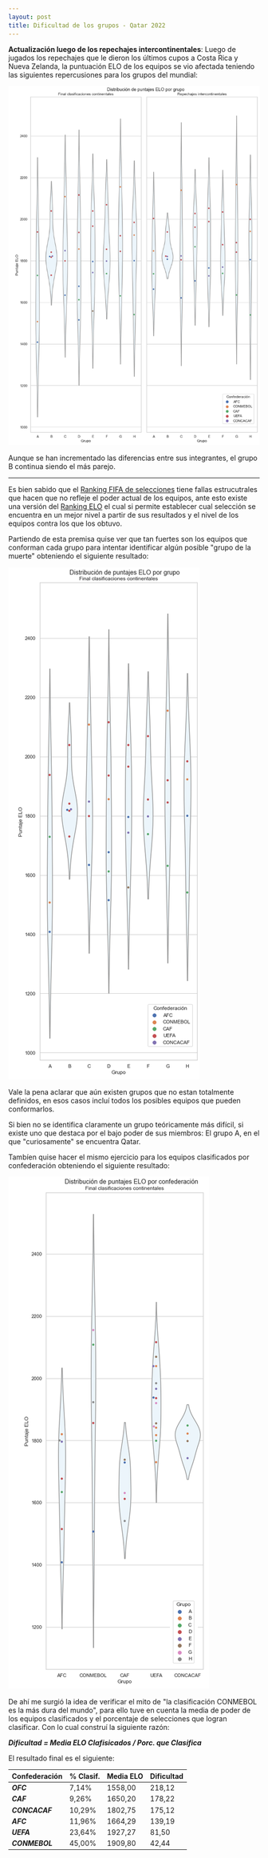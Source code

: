 ```yaml
---
layout: post
title: Dificultad de los grupos - Qatar 2022
---
```


**Actualización luego de los repechajes intercontinentales**: Luego de jugados los repechajes que le dieron los últimos cupos a Costa Rica y Nueva Zelanda, la puntuación ELO de los equipos se vio afectada teniendo las siguientes repercusiones para los grupos del mundial:

![Ranking ELO por grupos](https://raw.githubusercontent.com/daniels13ca/daniels13ca.github.io/master/images/ELO_grupo_1.png)

Aunque se han incrementado las diferencias entre sus integrantes, el grupo B continua siendo el más parejo.

---

Es bien sabido que el [Ranking FIFA de selecciones](https://www.fifa.com/es/fifa-world-ranking/men?dateId=id13603) tiene fallas estrucutrales que hacen que no refleje el poder actual de los equipos, ante esto existe una versión del [Ranking ELO](https://www.eloratings.net/) el cual si permite establecer cual selección se encuentra en un mejor nivel a partir de sus resultados y el nivel de los equipos contra los que los obtuvo.

Partiendo de esta premisa quise ver que tan fuertes son los equipos que conforman cada grupo para intentar identificar algún posible "grupo de la muerte" obteniendo el siguiente resultado:

![Ranking ELO por grupos](https://raw.githubusercontent.com/daniels13ca/daniels13ca.github.io/master/images/ELO_grupo.png)

Vale la pena aclarar que aún existen grupos que no estan totalmente definidos, en esos casos incluí todos los posibles equipos que pueden conformarlos.

Si bien no se identifica claramente un grupo teóricamente más difícil, si existe uno que destaca por el bajo poder de sus miembros: El grupo A, en el que "curiosamente" se encuentra Qatar.

Tambíen quise hacer el mismo ejercicio para los equipos clasificados por confederación obteniendo el siguiente resultado:

![Ranking ELO por grupos](https://raw.githubusercontent.com/daniels13ca/daniels13ca.github.io/master/images/ELO_confederacion.png)

De ahí me surgió la idea de verificar el mito de "la clasificación CONMEBOL es la más dura del mundo", para ello tuve en cuenta la media de poder de los equipos clasificados y el porcentaje de selecciones que logran clasificar. Con lo cual construí la siguiente razón:

**_Dificultad = Media ELO Clafisicados / Porc. que Clasifica_**

El resultado final es el siguiente:

| **Confederación** | **% Clasif.** | **Media ELO** | **Dificultad** |
| ----------------- | ------------- | ------------- | -------------- |
| **_OFC_**         | 7,14%         | 1558,00       | 218,12         |
| **_CAF_**         | 9,26%         | 1650,20       | 178,22         |
| **_CONCACAF_**    | 10,29%        | 1802,75       | 175,12         |
| **_AFC_**         | 11,96%        | 1664,29       | 139,19         |
| **_UEFA_**        | 23,64%        | 1927,27       | 81,50          |
| **_CONMEBOL_**    | 45,00%        | 1909,80       | 42,44          |
